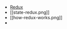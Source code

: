 - [Redux](https://redux.js.org/introduction/getting-started)
- [[state-redux.png]]
- [[how-redux-works.png]]
- 

